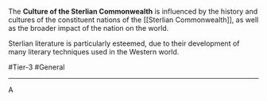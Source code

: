 The **Culture of the Sterlian Commonwealth** is influenced by the history and cultures of the constituent nations of the [[Sterlian Commonwealth]], as well as the broader impact of the nation on the world.

Sterlian literature is particularly esteemed, due to their development of many literary techniques used in the Western world.

#Tier-3 #General

---
A